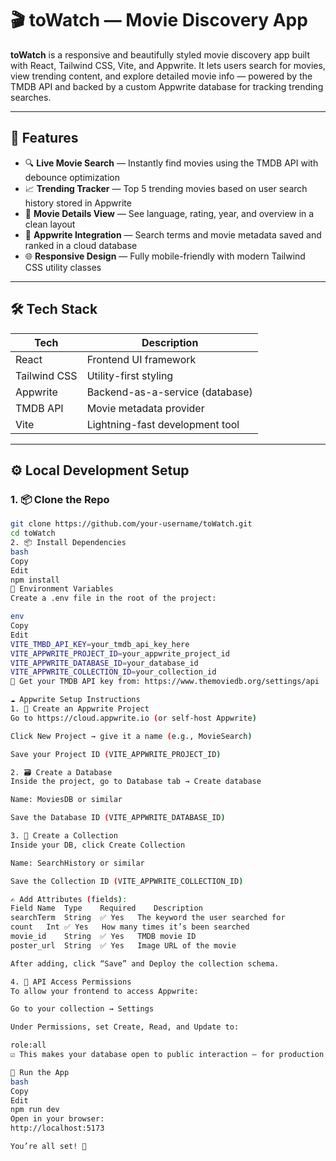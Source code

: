 # 🎬 toWatch — Movie Discovery App

**toWatch** is a responsive and beautifully styled movie discovery app built with React, Tailwind CSS, Vite, and Appwrite. It lets users search for movies, view trending content, and explore detailed movie info — powered by the TMDB API and backed by a custom Appwrite database for tracking trending searches.

---

## 🚀 Features

- 🔍 **Live Movie Search** — Instantly find movies using the TMDB API with debounce optimization
- 📈 **Trending Tracker** — Top 5 trending movies based on user search history stored in Appwrite
- 🎥 **Movie Details View** — See language, rating, year, and overview in a clean layout
- 🧾 **Appwrite Integration** — Search terms and movie metadata saved and ranked in a cloud database
- 🌐 **Responsive Design** — Fully mobile-friendly with modern Tailwind CSS utility classes

---

## 🛠 Tech Stack

| Tech         | Description                     |
| ------------ | ------------------------------- |
| React        | Frontend UI framework           |
| Tailwind CSS | Utility-first styling           |
| Appwrite     | Backend-as-a-service (database) |
| TMDB API     | Movie metadata provider         |
| Vite         | Lightning-fast development tool |

---

## ⚙️ Local Development Setup

### 1. 📦 Clone the Repo

```bash
git clone https://github.com/your-username/toWatch.git
cd toWatch
2. 📦 Install Dependencies
bash
Copy
Edit
npm install
🔐 Environment Variables
Create a .env file in the root of the project:

env
Copy
Edit
VITE_TMBD_API_KEY=your_tmdb_api_key_here
VITE_APPWRITE_PROJECT_ID=your_appwrite_project_id
VITE_APPWRITE_DATABASE_ID=your_database_id
VITE_APPWRITE_COLLECTION_ID=your_collection_id
🔑 Get your TMDB API key from: https://www.themoviedb.org/settings/api

☁️ Appwrite Setup Instructions
1. 🔧 Create an Appwrite Project
Go to https://cloud.appwrite.io (or self-host Appwrite)

Click New Project → give it a name (e.g., MovieSearch)

Save your Project ID (VITE_APPWRITE_PROJECT_ID)

2. 🗃 Create a Database
Inside the project, go to Database tab → Create database

Name: MoviesDB or similar

Save the Database ID (VITE_APPWRITE_DATABASE_ID)

3. 📂 Create a Collection
Inside your DB, click Create Collection

Name: SearchHistory or similar

Save the Collection ID (VITE_APPWRITE_COLLECTION_ID)

✍️ Add Attributes (fields):
Field Name	Type	Required	Description
searchTerm	String	✅ Yes	The keyword the user searched for
count	Int	✅ Yes	How many times it’s been searched
movie_id	String	✅ Yes	TMDB movie ID
poster_url	String	✅ Yes	Image URL of the movie

After adding, click “Save” and Deploy the collection schema.

4. 🔑 API Access Permissions
To allow your frontend to access Appwrite:

Go to your collection → Settings

Under Permissions, set Create, Read, and Update to:

role:all
☑️ This makes your database open to public interaction — for production apps, you’d use secure auth rules instead.

🧪 Run the App
bash
Copy
Edit
npm run dev
Open in your browser:
http://localhost:5173

You’re all set! 🎉

```
